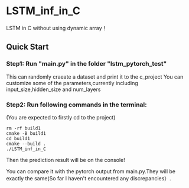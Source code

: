 # LSTM_inf_in_C
LSTM in C without using dynamic array！

## Quick Start
### Step1: Run "main.py" in the folder "lstm_pytorch_test"
This can randomly craeate a dataset and print it to the c_project
You can customize some of the parameters,currently including input_size,hidden_size and num_layers 


### Step2: Run following commands in the terminal:
(You are expected to firstly cd to the project)
```
rm -rf build1
cmake -B build1
cd build1
cmake --build .
./LSTM_inf_in_C
```
        
Then the prediction result will be on the console!

You can compare it with the pytorch output from main.py.They will be exactly the same(So far I haven't encountered any discrepancies）.
